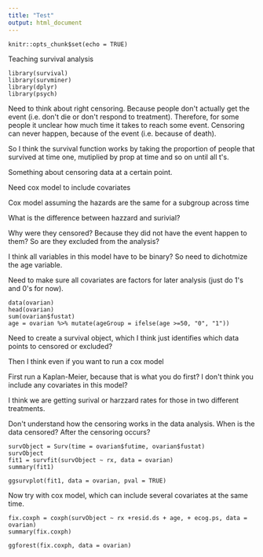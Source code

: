 ```yaml
---
title: "Test"
output: html_document
---
```


```{r setup, include=FALSE}
knitr::opts_chunk$set(echo = TRUE)
```
Teaching survival analysis
```{r}
library(survival)
library(survminer)
library(dplyr)
library(psych)
```
Need to think about right censoring.  Because people don't actually get the event (i.e. don't die or don't respond to treatment).  Therefore, for some people it unclear how much time it takes to reach some event.
Censoring can never happen, because of the event (i.e. because of death).  

So I think the survival function works by taking the proportion of people that survived at time one, mutiplied by prop at time and so on until all t's.

Something about censoring data at a certain point.  

Need cox model to include covariates

Cox model assuming the hazards are the same for a subgroup across time

What is the difference between hazzard and surivial?

Why were they censored?  Because they did not have the event happen to them?  So are they excluded from the analysis?

I think all variables in this model have to be binary?  So need to dichotmize the age variable.

Need to make sure all covariates are factors for later analysis (just do 1's and 0's for now).
```{r}
data(ovarian)
head(ovarian)
sum(ovarian$fustat)
age = ovarian %>% mutate(ageGroup = ifelse(age >=50, "0", "1"))
```
Need to create a survival object, which I think just identifies which data points to censored or excluded?

Then I think even if you want to run a cox model

First run a Kaplan-Meier, because that is what you do first?  I don't think you include any covariates in this model?

I think we are getting surival or harzzard rates for those in two different treatments.

Don't understand how the censoring works in the data analysis.  When is the data censored?  After the censoring occurs?
```{r}
survObject = Surv(time = ovarian$futime, ovarian$fustat)
survObject
fit1 = survfit(survObject ~ rx, data = ovarian)
summary(fit1)

ggsurvplot(fit1, data = ovarian, pval = TRUE)
```
Now try with cox model, which can include several covariates at the same time.
```{r}
fix.coxph = coxph(survObject ~ rx +resid.ds + age, + ecog.ps, data = ovarian)
summary(fix.coxph)

ggforest(fix.coxph, data = ovarian)
```

